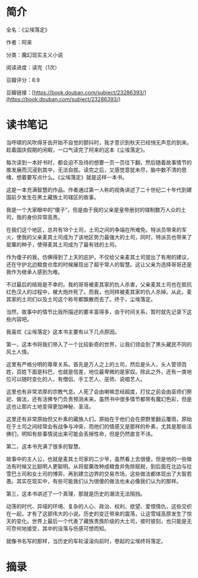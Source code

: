 # 简介

全名：《尘埃落定》

作者：阿来

分类：魔幻现实主义小说

阅读进度：读完（1次）

豆瓣评分：8.9

豆瓣链接：[https://book.douban.com/subject/23286393/](https://book.douban.com/subject/23286393/)

# 读书笔记

当呼啸的风吹得牙齿开始不自觉的颤抖时，我才意识到秋天已经悄无声息的到来。趁着国庆假期的闲暇，一口气读完了阿来的这本《尘埃落定》。

每次读到一本好书时，都会迫不及待的想要一页一页往下翻，然后随着故事情节的推发展而沉浸到其中，无法自拔。读完之后，又感觉意犹未尽，脑中数不清的思绪，想着要写点什么。《尘埃落定》就是这样一本书。

这是一本充满智慧的作品。作者通过第一人称的视角讲述了二十世纪二十年代到建国前夕发生在黑土藏族土司辖区的故事。

我是一个大家眼中的“傻子”，但是由于我的父亲是皇帝册封的辖制数万人众的土司，我的身份异常高贵。

在我们这个地区，总共有18个土司，土司之间的争端在所难免。特派员带来的军火，使我的父亲麦其土司成为了该地区势力最强大的土司，同时，特派员也带来了罂粟的种子，使得麦其土司成为了最有钱的土司。

作为傻子的我，仿佛得到了上天的庇护，不仅给父亲麦其土司提出了有用的建议，还在守护北边粮食仓库的时候展现出了超乎常人的智慧。这让父亲为选择哥哥还是我作为继承人感到为难。

不过最后的结局是不幸的。我的哥哥被麦其家的仇人杀害，父亲麦其土司也在抵抗红色汉人的过程中，被大炮炸死了。而我，也同样被麦其家的仇人杀掉。从此，麦其家的土司们以及土司这个称号都飘散而去了。终于，尘埃落定。

当然，故事中的情节比我所描述的要丰富得多，由于时间关系，暂时就先记录下这些内容吧。

我喜欢《尘埃落定》这本书主要有以下几点原因。

第一，这本书将我们带入了一个比较新奇的世界，让我们领会到了黑头藏民不同的风土人情。

这里有严格分明的尊卑关系。首先是万人之上的土司，然后是头人，头人管领百姓，百姓下面是科巴，也就是信差，地位最卑微的是家奴。除此之外，还有一类地位可以随时变化的人，有僧侣、手工艺人、巫师、说唱艺人。

这里也有非常浓厚的宗教气息。人死了会由喇嘛念经超度，打仗之前会由巫师们祭祀、做法，还有活佛专门负责预测未来。虽然书中很多情节都带有魔幻色彩，但是这也让那片土地变得更加神秘、圣洁。

这里还有非常原始但又朴素的藏族人们。原始在于他们会在原野里翻云覆雨，原始在于土司之间经常会有战争与冲突，而他们的情感又是那样的朴素，尤其是那些活佛们，明知有些事情说出来可能会丢掉性命，但是仍然直言不讳。

第二，这本书充满了很多的智慧。

故事中的主人公，也就是麦其土司家的二少爷，虽然看上去很傻，但是他的一些做法有时候又比聪明人更聪明。从将罂粟改种成粮食并免除赋税，到后面在北边与拉雪巴土司和女土司的博弈、再到建立边界的交易市场，这些做法都体现出了大智若愚。其实在现实中，有些可能我们认为很傻的做法也未必像我们认为的那样。

第三，这本书讲述了一个真理，那就是历史的潮流无法阻挡。

动荡的时代、异域的环境、复杂的人心、政治、权利、欲望、爱恨情仇，这些交织在一起，才有了这部伟大的小说。历史的变迁带来的震荡，让这雪域高原发生了惊天的变化。世界上最后一个代表了藏族贵族阶级的大土司，彼时彼刻，也只能是无可奈何地接受，其中的没落与伤感可想而知。

就像书名写的那样，当历史的车轮滚滚向前时，卷起的尘埃终将落定。

# 摘录


